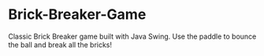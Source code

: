 # Brick-Breaker-Game
Classic Brick Breaker game built with Java Swing. Use the paddle to bounce the ball and break all the bricks!
